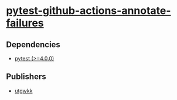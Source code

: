 # [pytest-github-actions-annotate-failures](https://pypi.org/project/pytest-github-actions-annotate-failures)

## Dependencies
- [pytest (>=4.0.0)](packages/p/pytest.md)



## Publishers
- [utgwkk](https://pypi.org/user/utgwkk)


